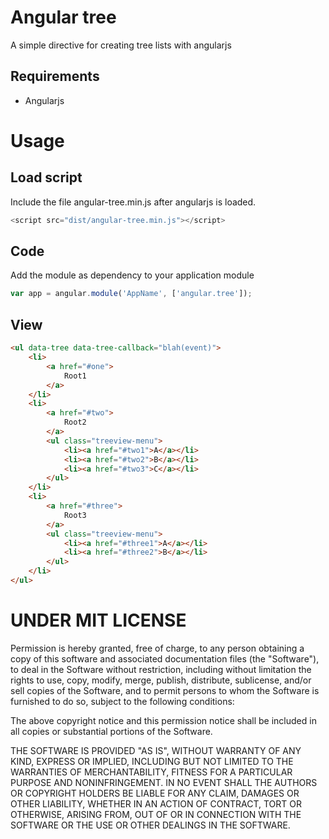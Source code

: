 Angular tree
====

A simple directive for creating tree lists with angularjs

Requirements
--
* Angularjs

Usage
==


Load script
--
Include the file angular-tree.min.js after angularjs is loaded.
```javascript
<script src="dist/angular-tree.min.js"></script>
```

Code
--
Add the module as dependency to your application module

```javascript
var app = angular.module('AppName', ['angular.tree']);
```

View 
--
```html
<ul data-tree data-tree-callback="blah(event)">
    <li>
    	<a href="#one">
    		Root1
    	</a>
    </li>
    <li>
    	<a href="#two">
    		Root2
    	</a>
    	<ul class="treeview-menu">
    		<li><a href="#two1">A</a></li>
    		<li><a href="#two2">B</a></li>
    		<li><a href="#two3">C</a></li>
    	</ul>
    </li>
    <li>
		<a href="#three">
			Root3
		</a>
		<ul class="treeview-menu">
			<li><a href="#three1">A</a></li>
			<li><a href="#three2">B</a></li>
		</ul>
	</li>
</ul>
```


UNDER MIT LICENSE
=================

Permission is hereby granted, free of charge, to any person obtaining a copy of this software and associated documentation files (the "Software"), to deal in the Software without restriction, including without limitation the rights to use, copy, modify, merge, publish, distribute, sublicense, and/or sell copies of the Software, and to permit persons to whom the Software is furnished to do so, subject to the following conditions:

The above copyright notice and this permission notice shall be included in all copies or substantial portions of the Software.

THE SOFTWARE IS PROVIDED "AS IS", WITHOUT WARRANTY OF ANY KIND, EXPRESS OR IMPLIED, INCLUDING BUT NOT LIMITED TO THE WARRANTIES OF MERCHANTABILITY, FITNESS FOR A PARTICULAR PURPOSE AND NONINFRINGEMENT. IN NO EVENT SHALL THE AUTHORS OR COPYRIGHT HOLDERS BE LIABLE FOR ANY CLAIM, DAMAGES OR OTHER LIABILITY, WHETHER IN AN ACTION OF CONTRACT, TORT OR OTHERWISE, ARISING FROM, OUT OF OR IN CONNECTION WITH THE SOFTWARE OR THE USE OR OTHER DEALINGS IN THE SOFTWARE.
